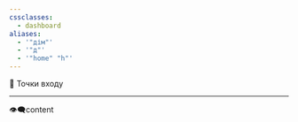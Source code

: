 ```yaml
---
cssclasses:
  - dashboard
aliases:
  - '"дім"'
  - '"д"'
  - '"home" "h"'
---
```

📲 Точки входу
_______________________________
👁‍🗨content
